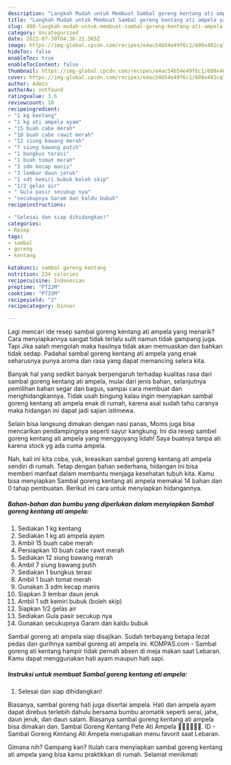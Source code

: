 ```yaml
---
description: "Langkah Mudah untuk Membuat Sambal goreng kentang ati ampela yang Enak Banget"
title: "Langkah Mudah untuk Membuat Sambal goreng kentang ati ampela yang Enak Banget"
slug: 480-langkah-mudah-untuk-membuat-sambal-goreng-kentang-ati-ampela-yang-enak-banget
category: Uncategorized
date: 2022-07-30T04:36:21.565Z
image: https://img-global.cpcdn.com/recipes/e4ac54b54e49f6c1/680x482cq70/sambal-goreng-kentang-ati-ampela-foto-resep-utama.jpg
hideToc: false
enableToc: true
enableTocContent: false
thumbnail: https://img-global.cpcdn.com/recipes/e4ac54b54e49f6c1/680x482cq70/sambal-goreng-kentang-ati-ampela-foto-resep-utama.jpg
cover: https://img-global.cpcdn.com/recipes/e4ac54b54e49f6c1/680x482cq70/sambal-goreng-kentang-ati-ampela-foto-resep-utama.jpg
author: Admin
authorAv: notfound
ratingvalue: 3.6
reviewcount: 10
recipeingredient:
- "1 kg kentang"
- "1 kg ati ampela ayam"
- "15 buah cabe merah"
- "10 buah cabe rawit merah"
- "12 siung bawang merah"
- "7 siung bawang putih"
- "1 bungkus terasi"
- "1 buah tomat merah"
- "3 sdm kecap manis"
- "3 lembar daun jeruk"
- "1 sdt kemiri bubuk boleh skip"
- "1/2 gelas air"
- " Gula pasir secukup nya"
- "secukupnya Garam dan kaldu bubuk"
recipeinstructions:

- "Selesai dan siap dihidangkan!"
categories:
- Resep
tags:
- sambal
- goreng
- kentang

katakunci: sambal goreng kentang 
nutrition: 234 calories
recipecuisine: Indonesian
preptime: "PT22M"
cooktime: "PT33M"
recipeyield: "2"
recipecategory: Dinner

---
```



Lagi mencari ide resep sambal goreng kentang ati ampela yang menarik? Cara menyiapkannya sangat tidak terlalu sulit namun tidak gampang juga. Tapi Jika salah mengolah maka hasilnya tidak akan memuaskan dan bahkan tidak sedap. Padahal sambal goreng kentang ati ampela yang enak seharusnya punya aroma dan rasa yang dapat memancing selera kita.


Banyak hal yang sedikit banyak berpengaruh terhadap kualitas rasa dari sambal goreng kentang ati ampela, mulai dari jenis bahan, selanjutnya pemilihan bahan segar dan bagus, sampai cara membuat dan menghidangkannya. Tidak usah bingung kalau ingin menyiapkan sambal goreng kentang ati ampela enak di rumah, karena asal sudah tahu caranya maka hidangan ini dapat jadi sajian istimewa.

Selain bisa langsung dimakan dengan nasi panas, Moms juga bisa mencarikan pendampingnya seperti sayur kangkung. Ini dia resep sambel goreng kentang ati ampela yang menggoyang lidah! Saya buatnya tanpa ati karena stock yg ada cuma ampela.


Nah, kali ini kita coba, yuk, kreasikan sambal goreng kentang ati ampela sendiri di rumah. Tetap dengan bahan sederhana, hidangan ini bisa memberi manfaat dalam membantu menjaga kesehatan tubuh kita. Kamu bisa menyiapkan Sambal goreng kentang ati ampela memakai 14 bahan dan 0 tahap pembuatan. Berikut ini cara untuk menyiapkan hidangannya.

<!--inarticleads1-->

##### Bahan-bahan dan bumbu yang diperlukan dalam menyiapkan Sambal goreng kentang ati ampela:

1. Sediakan 1 kg kentang
1. Sediakan 1 kg ati ampela ayam
1. Ambil 15 buah cabe merah
1. Persiapkan 10 buah cabe rawit merah
1. Sediakan 12 siung bawang merah
1. Ambil 7 siung bawang putih
1. Sediakan 1 bungkus terasi
1. Ambil 1 buah tomat merah
1. Gunakan 3 sdm kecap manis
1. Siapkan 3 lembar daun jeruk
1. Ambil 1 sdt kemiri bubuk (boleh skip)
1. Siapkan 1/2 gelas air
1. Sediakan  Gula pasir secukup nya
1. Gunakan secukupnya Garam dan kaldu bubuk


Sambal goreng ati ampela siap disajikan. Sudah terbayang betapa lezat pedas dan gurihnya sambal goreng ati ampela ini. KOMPAS.com - Sambal goreng ati kentang hampir tidak pernah absen di meja makan saat Lebaran. Kamu dapat menggunakan hati ayam maupun hati sapi. 

<!--inarticleads2-->

##### Instruksi untuk membuat Sambal goreng kentang ati ampela:


1. Selesai dan siap dihidangkan!

Biasanya, sambal goreng hati juga disertai ampela. Hati dan ampela ayam dapat direbus terlebih dahulu bersama bumbu aromatik seperti serai, jahe, daun jeruk, dan daun salam. Biasanya sambal goreng kentang ati ampela bisa dimakan dan. Sambal Goreng Kentang Pete Ati Ampela 👍🏼👍🏼👍🏼. ID - Sambal Goreng Kentang Ati Ampela merupakan menu favorit saat Lebaran. 

Gimana nih? Gampang kan? Itulah cara menyiapkan sambal goreng kentang ati ampela yang bisa kamu praktikkan di rumah. Selamat menikmati
